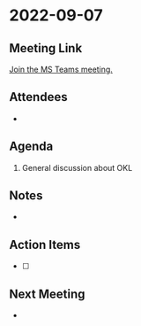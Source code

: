 # 2022-09-07

## Meeting Link

[Join the MS Teams meeting.](https://teams.microsoft.com/l/meetup-join/19%3ameeting_OTE5ZWMwMGUtN2I5OS00ZDBjLWE2YzUtOGM1MzE2OWNiMDhk%40thread.v2/0?context=%7b%22Tid%22%3a%220cfca185-25f7-49e3-8ae7-704d5326e285%22%2c%22Oid%22%3a%22e76e8444-bf17-4212-b407-066369e3264c%22%7d)

## Attendees

- 



## Agenda

1. General discussion about OKL

## Notes

-

## Action Items

- [ ]

## Next Meeting

-